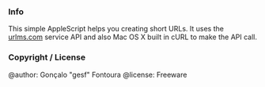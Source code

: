 ### Info

This simple AppleScript helps you creating short URLs.
It uses the [urlms.com](http://urlms.com) service API and also Mac OS X built in cURL to make the API call.

### Copyright / License

@author: Gonçalo "gesf" Fontoura
@license: Freeware
